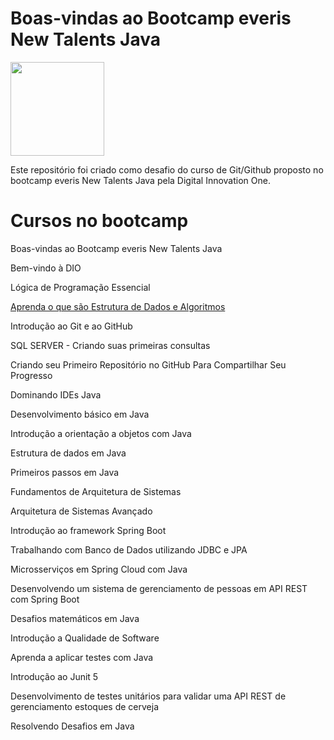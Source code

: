 # Boas-vindas ao Bootcamp everis New Talents Java

<img src="https://hermes.digitalinnovation.one/tracks/f5a03793-694e-49b5-99dd-40e6e951c0b1.png" high="150px" width="150px">

<p>Este repositório foi criado como desafio do curso de Git/Github proposto no bootcamp everis New Talents Java pela Digital Innovation One.</p>

# Cursos no bootcamp

Boas-vindas ao Bootcamp everis New Talents Java

Bem-vindo à DIO

Lógica de Programação Essencial

<a href="https://github.com/alfeups/everis-bootcamp/blob/master/estrutura-de-dados/README.md">Aprenda o que são Estrutura de Dados e Algoritmos</a>

Introdução ao Git e ao GitHub

SQL SERVER - Criando suas primeiras consultas

Criando seu Primeiro Repositório no GitHub Para Compartilhar Seu Progresso

Dominando IDEs Java

Desenvolvimento básico em Java

Introdução a orientação a objetos com Java

Estrutura de dados em Java

Primeiros passos em Java

Fundamentos de Arquitetura de Sistemas

Arquitetura de Sistemas Avançado

Introdução ao framework Spring Boot

Trabalhando com Banco de Dados utilizando JDBC e JPA

Microsserviços em Spring Cloud com Java

Desenvolvendo um sistema de gerenciamento de pessoas em API REST com Spring Boot

Desafios matemáticos em Java

Introdução a Qualidade de Software

Aprenda a aplicar testes com Java

Introdução ao Junit 5

Desenvolvimento de testes unitários para validar uma API REST de gerenciamento estoques de cerveja

Resolvendo Desafios em Java
